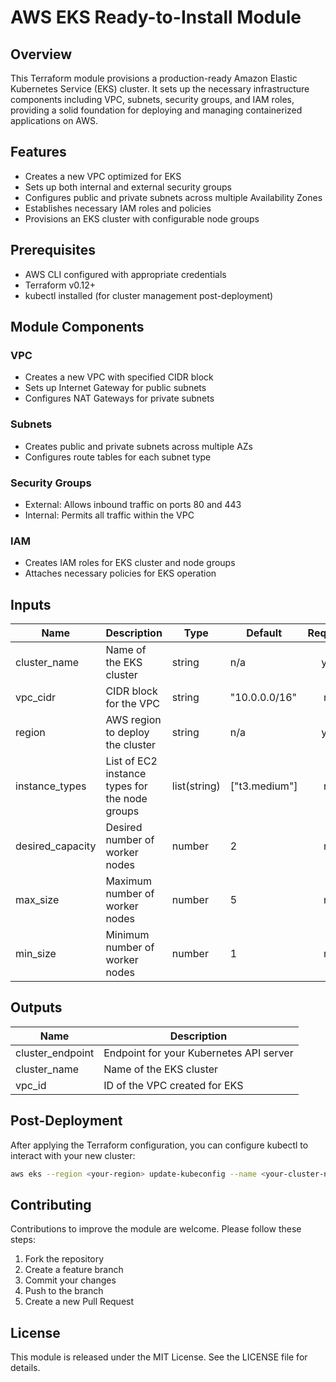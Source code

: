 # AWS EKS Ready-to-Install Module

## Overview

This Terraform module provisions a production-ready Amazon Elastic Kubernetes Service (EKS) cluster. It sets up the necessary infrastructure components including VPC, subnets, security groups, and IAM roles, providing a solid foundation for deploying and managing containerized applications on AWS.

## Features

- Creates a new VPC optimized for EKS
- Sets up both internal and external security groups
- Configures public and private subnets across multiple Availability Zones
- Establishes necessary IAM roles and policies
- Provisions an EKS cluster with configurable node groups

## Prerequisites

- AWS CLI configured with appropriate credentials
- Terraform v0.12+
- kubectl installed (for cluster management post-deployment)

## Module Components

### VPC
- Creates a new VPC with specified CIDR block
- Sets up Internet Gateway for public subnets
- Configures NAT Gateways for private subnets

### Subnets
- Creates public and private subnets across multiple AZs
- Configures route tables for each subnet type

### Security Groups
- External: Allows inbound traffic on ports 80 and 443
- Internal: Permits all traffic within the VPC

### IAM
- Creates IAM roles for EKS cluster and node groups
- Attaches necessary policies for EKS operation

## Inputs

| Name | Description | Type | Default | Required |
|------|-------------|------|---------|:--------:|
| cluster_name | Name of the EKS cluster | string | n/a | yes |
| vpc_cidr | CIDR block for the VPC | string | "10.0.0.0/16" | no |
| region | AWS region to deploy the cluster | string | n/a | yes |
| instance_types | List of EC2 instance types for the node groups | list(string) | ["t3.medium"] | no |
| desired_capacity | Desired number of worker nodes | number | 2 | no |
| max_size | Maximum number of worker nodes | number | 5 | no |
| min_size | Minimum number of worker nodes | number | 1 | no |

## Outputs

| Name | Description |
|------|-------------|
| cluster_endpoint | Endpoint for your Kubernetes API server |
| cluster_name | Name of the EKS cluster |
| vpc_id | ID of the VPC created for EKS |

## Post-Deployment

After applying the Terraform configuration, you can configure kubectl to interact with your new cluster:

```bash
aws eks --region <your-region> update-kubeconfig --name <your-cluster-name>
```

## Contributing

Contributions to improve the module are welcome. Please follow these steps:

1. Fork the repository
2. Create a feature branch
3. Commit your changes
4. Push to the branch
5. Create a new Pull Request

## License

This module is released under the MIT License. See the LICENSE file for details.
